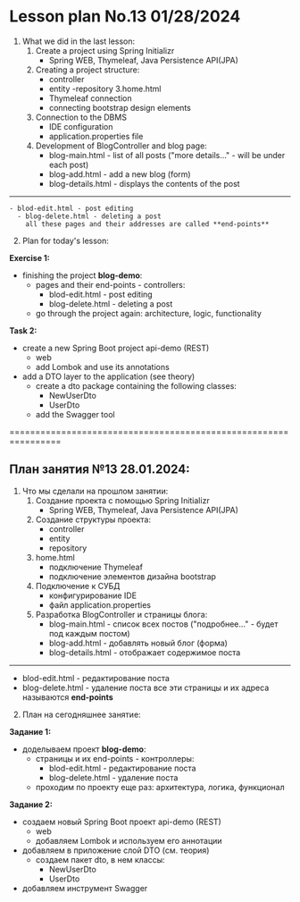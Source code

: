 # Lesson plan No.13 01/28/2024

1. What we did in the last lesson:
    1. Create a project using Spring Initializr
        - Spring WEB, Thymeleaf, Java Persistence API(JPA)
    2. Creating a project structure:
        - controller
        - entity
          -repository
          3.home.html
        - Thymeleaf connection
        - connecting bootstrap design elements
    4. Connection to the DBMS
        - IDE configuration
        - application.properties file
    5. Development of BlogController and blog page:
        - blog-main.html - list of all posts ("more details..." - will be under each post)
        - blog-add.html - add a new blog (form)
        - blog-details.html - displays the contents of the post
-------------------------------------------------- ----------
    - blod-edit.html - post editing
      - blog-delete.html - deleting a post
        all these pages and their addresses are called **end-points**

2. Plan for today's lesson:

**Exercise 1:**
- finishing the project **blog-demo**:
    - pages and their end-points - controllers:
        - blod-edit.html - post editing
        - blog-delete.html - deleting a post
    - go through the project again: architecture, logic, functionality

**Task 2:**
- create a new Spring Boot project api-demo (REST)
    - web
    - add Lombok and use its annotations
- add a DTO layer to the application (see theory)
    - create a dto package containing the following classes:
        - NewUserDto
        - UserDto
    - add the Swagger tool


================================================================

## План занятия №13 28.01.2024:

1. Что мы сделали на прошлом занятии:
   1. Создание проекта с помощью Spring Initializr
      - Spring WEB, Thymeleaf, Java Persistence API(JPA)
   2. Создание структуры проекта:
      - controller
      - entity
      - repository
   3. home.html
      - подключение Thymeleaf
      - подключение элементов дизайна bootstrap
   4. Подключение к СУБД
      - конфигурирование IDE
      - файл application.properties
   5. Разработка BlogController и страницы блога:
      - blog-main.html - список всех постов ("подробнее..." - будет под каждым постом)
      - blog-add.html - добавлять новый блог (форма)
      - blog-details.html - отображает содержимое поста
------------------------------------------------------------
   - blod-edit.html - редактирование поста
   - blog-delete.html - удаление поста
     все эти страницы и их адреса называются **end-points**

2. План на сегодняшнее занятие:

**Задание 1:**
- доделываем проект **blog-demo**:
  - страницы и их end-points - контроллеры:
     - blod-edit.html - редактирование поста
     - blog-delete.html - удаление поста
  - проходим по проекту еще раз: архитектура, логика, функционал

**Задание 2:**
- создаем новый Spring Boot проект api-demo (REST)
  - web
  - добавляем Lombok и используем его аннотации
- добавляем в приложение слой DTO (см. теория)
  - создаем пакет dto, в нем классы:
    - NewUserDto
    - UserDto
- добавляем инструмент Swagger





